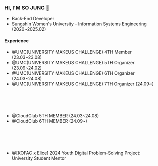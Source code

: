 ### HI, I'M SO JUNG 👋
- Back-End Developer
- Sungshin Women's University - Information Systems Engineering (2020~2025.02)

#### Experience
- @UMC(UNIVERSITY MAKEUS CHALLENGE) 4TH Member (23.03~23.08)
- @UMC(UNIVERSITY MAKEUS CHALLENGE) 5TH Organizer (23.09~24.02)
- @UMC(UNIVERSITY MAKEUS CHALLENGE) 6TH Organizer (24.03~24.08)
- @UMC(UNIVERSITY MAKEUS CHALLENGE) 7TH Organizer (24.09~)
<br/><br/><br/><br/><br/><br/>
- @CloudClub 5TH MEMBER (24.03~24.08)
- @CloudClub 6TH MEMBER (24.09~)
<br/><br/><br/><br/><br/><br/>
- @[KOFAC x Elice] 2024 Youth Digital Problem-Solving Project: University Student Mentor
